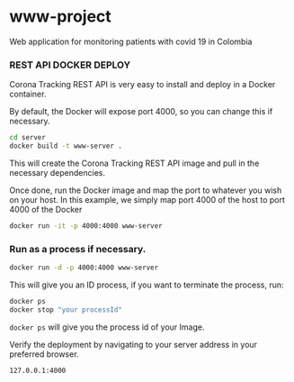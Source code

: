 # www-project
Web application for monitoring patients with covid 19 in Colombia


### REST API DOCKER DEPLOY
Corona Tracking REST API is very easy to install and deploy in a Docker container.

By default, the Docker will expose port 4000, so you can change this if necessary.

```sh
cd server
docker build -t www-server .
```
This will create the Corona Tracking REST API image and pull in the necessary dependencies.

Once done, run the Docker image and map the port to whatever you wish on your host. In this example, we simply map port 4000 of the host to port 4000 of the Docker

```sh
docker run -it -p 4000:4000 www-server
```

### Run as a process if necessary.

```sh
docker run -d -p 4000:4000 www-server
```
This will give you an ID process, if you want to terminate the process, run:

```sh
docker ps
docker stop "your processId"
```
`docker ps` will give you the process id of your Image.


Verify the deployment by navigating to your server address in your preferred browser.

```sh
127.0.0.1:4000
```
